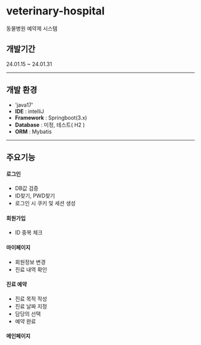 # veterinary-hospital
동물병원 예약제 시스템

## 개발기간
24.01.15 ~ 24.01.31

--- 
## 개발 환경
- 'java17'
- **IDE** : intelliJ
- **Framework** : Springboot(3.x)
- **Database** : 미정, 테스트( H2 )
- **ORM** : Mybatis

--- 
## 주요기능
#### 로그인
- DB값 검증
- ID찾기, PWD찾기
- 로그인 시 쿠키 및 세션 생성


#### 회원가입
- ID 중복 체크


#### 마이페이지
- 회원정보 변경
- 진료 내역 확인


#### 진료 예약
- 진료 목적 작성
- 진료 날짜 지정
- 담당의 선택
- 예약 완료


#### 메인페이지




